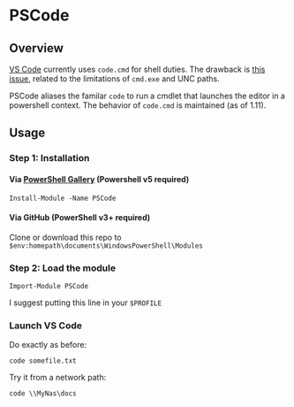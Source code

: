 PSCode
=========

Overview
--------

[VS Code](https://code.visualstudio.com/) currently uses `code.cmd` for shell duties. The drawback is [this issue](https://github.com/Microsoft/vscode/issues/14529), related to the limitations of `cmd.exe` and UNC paths. 

PSCode aliases the familar `code` to run a cmdlet that launches the editor in a powershell context. The behavior of `code.cmd` is maintained (as of 1.11).


Usage
-----

### Step 1: Installation

#### Via [PowerShell Gallery](https://www.powershellgallery.com/packages/PSCode) (Powershell v5 required)

    Install-Module -Name PSCode

#### Via GitHub (PowerShell v3+ required)

Clone or download this repo to `$env:homepath\documents\WindowsPowerShell\Modules`


### Step 2: Load the module

```
Import-Module PSCode
```

I suggest putting this line in your `$PROFILE`


### Launch VS Code

Do exactly as before:

```
code somefile.txt
```

Try it from a network path:

```
code \\MyNas\docs
```